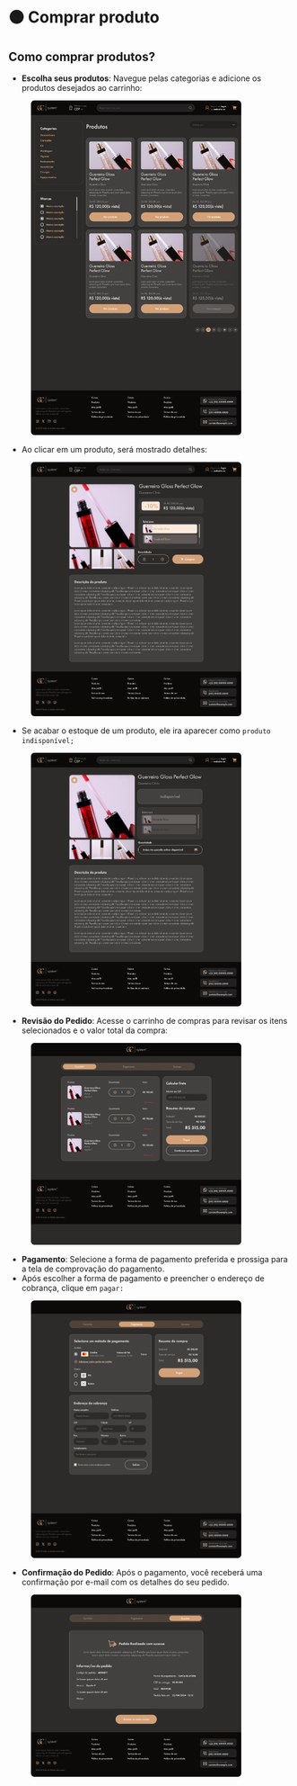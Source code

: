 # 🟤 Comprar produto

## Como comprar produtos?



* **Escolha seus produtos**: Navegue pelas categorias e adicione os produtos desejados ao carrinho:&#x20;

<figure><img src="../.gitbook/assets/Lista de produtos.png" alt="" width="375"><figcaption></figcaption></figure>

* Ao clicar em um produto, será mostrado detalhes:

<figure><img src="../.gitbook/assets/Detalhes-2 (1).png" alt="" width="375"><figcaption></figcaption></figure>



* Se acabar o estoque de um produto, ele ira aparecer como `produto indisponível;`

<figure><img src="../.gitbook/assets/Detalhes-3.png" alt="" width="375"><figcaption></figcaption></figure>

* **Revisão do Pedido**: Acesse o carrinho de compras para revisar os itens selecionados e o valor total da compra:

<figure><img src="../.gitbook/assets/Carrinho-2.png" alt="" width="375"><figcaption></figcaption></figure>

* **Pagamento**: Selecione a forma de pagamento preferida e prossiga para a tela de comprovação do pagamento.
* Após escolher a forma de pagamento e preencher o endereço de cobrança, clique em `pagar:`

<figure><img src="../.gitbook/assets/Pagamento-2.png" alt="" width="375"><figcaption></figcaption></figure>



* **Confirmação do Pedido**: Após o pagamento, você receberá uma confirmação por e-mail com os detalhes do seu pedido.

<figure><img src="../.gitbook/assets/Sucesso-2.png" alt="" width="375"><figcaption></figcaption></figure>

